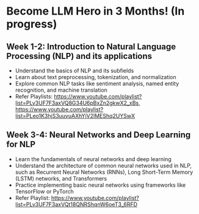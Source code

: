 # Become LLM Hero in 3 Months! (In progress)

## Week 1-2: Introduction to Natural Language Processing (NLP) and its applications

- Understand the basics of NLP and its subfields
- Learn about text preprocessing, tokenization, and normalization
- Explore common NLP tasks like sentiment analysis, named entity recognition, and machine translation
- Refer Playlists: https://www.youtube.com/playlist?list=PLv3UF7F3axVQ8G34U6pBxZn2gkwX2_xBs, https://www.youtube.com/playlist?list=PLeo1K3hjS3uuvuAXhYjV2lMEShq2UYSwX

## Week 3-4: Neural Networks and Deep Learning for NLP

- Learn the fundamentals of neural networks and deep learning
- Understand the architecture of common neural networks used in NLP, such as Recurrent Neural Networks (RNNs), Long Short-Term Memory (LSTM) networks, and Transformers
- Practice implementing basic neural networks using frameworks like TensorFlow or PyTorch
- Refer Playlist: https://www.youtube.com/playlist?list=PLv3UF7F3axVQt18QNRShqnW6oeT3_6RFD
